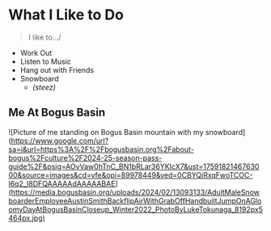# **What I Like to Do**
>I like to.../
* Work Out
* Listen to Music
* Hang out with Friends
* Snowboard
  * *(steez)*
## Me At Bogus Basin
![Picture of me standing on Bogus Basin mountain with my snowboard](https://www.google.com/url?sa=i&url=https%3A%2F%2Fbogusbasin.org%2Fabout-bogus%2Fculture%2F2024-25-season-pass-guide%2F&psig=AOvVaw0hTnC_BN1bRLar36YKIcX7&ust=1759182146763000&source=images&cd=vfe&opi=89978449&ved=0CBYQjRxqFwoTCOC-l6q2_I8DFQAAAAAdAAAAABAE](https://media.bogusbasin.org/uploads/2024/02/13093133/AdultMaleSnowboarderEmployeeAustinSmithBackflipAirWithGrabOffHandbuiltJumpOnAGloomyDayAtBogusBasinCloseup_Winter2022_PhotoByLukeTokunaga_8192px5464px.jpg)

